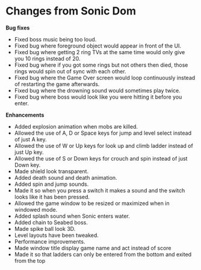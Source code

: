 # Changes from Sonic Dom

**Bug fixes**
-	Fixed boss music being too loud.
-	Fixed bug where foreground object would appear in front of the UI.
-	Fixed bug where getting 2 ring TVs at the same time would only give you 10 rings instead of 20.
-	Fixed bug where if you got some rings but not others then died, those rings would spin out of sync with each other. 
-	Fixed bug where the Game Over screen would loop continuously instead of restarting the game afterwards. 
-	Fixed bug where the drowning sound would sometimes play twice.
-	Fixed bug where boss would look like you were hitting it before you enter. 

**Enhancements**
-	Added explosion animation when mobs are killed.
-	Allowed the use of A, D or Space keys for jump and level select instead of just A key.
-	Allowed the use of W or Up keys for look up and climb ladder instead of just Up key.
-	Allowed the use of S or Down keys for crouch and spin instead of just Down key.
-	Made shield look transparent.
-	Added death sound and death animation.
-	Added spin and jump sounds.
-	Made it so when you press a switch it makes a sound and the switch looks like it has been pressed.
-	Allowed the game window to be resized or maximized when in windowed mode.
-	Added splash sound when Sonic enters water.
-	Added chain to Seabed boss.
-	Made spike ball look 3D.
-	Level layouts have been tweaked. 
-	Performance improvements. 
-	Made window title display game name and act instead of score
-	Made it so that ladders can only be entered from the bottom and exited from the top
